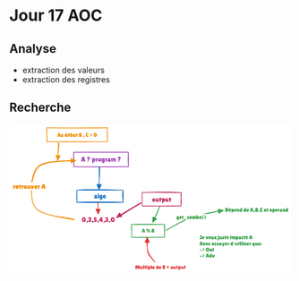 # Jour 17 AOC

## Analyse
- extraction des valeurs
- extraction des registres

## Recherche

![recherche](./assets/day_17.png)